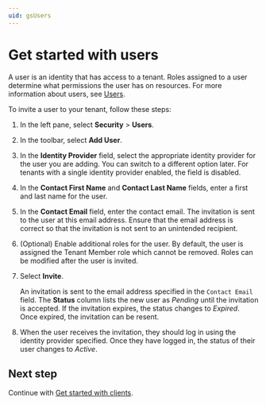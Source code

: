 ```yaml
---
uid: gsUsers
---
```


# Get started with users

A user is an identity that has access to a tenant. Roles assigned to a user determine what permissions the user has on resources. For more information about users, see [Users](xref:ccUsers).


To invite a user to your tenant, follow these steps:

1. In the left pane, select **Security** > **Users**.

1. In the toolbar, select **Add User**.

1. In the **Identity Provider** field, select the appropriate identity provider for the user you are adding. You can switch to a different option later. For tenants with a single identity provider enabled, the field is disabled.

1. In the **Contact First Name** and **Contact Last Name** fields, enter a first and last name for the user.  

1. In the **Contact Email** field, enter the contact email. The invitation is sent to the user at this email address. Ensure that the email address is correct so that the invitation is not sent to an unintended recipient.

1. (Optional) Enable additional roles for the user. By default, the user is assigned the Tenant Member role which cannot be removed. Roles can be modified after the user is invited.

1. Select **Invite**. 

   An invitation is sent to the email address specified in the `Contact Email` field. The **Status** column lists the new user as *Pending* until the invitation is accepted. If the invitation expires, the status changes to *Expired*. Once expired, the invitation can be resent.

1. When the user receives the invitation, they should log in using the identity provider specified. Once they have logged in, the status of their user changes to *Active*.

## Next step

Continue with [Get started with clients](xref:gsClients).
